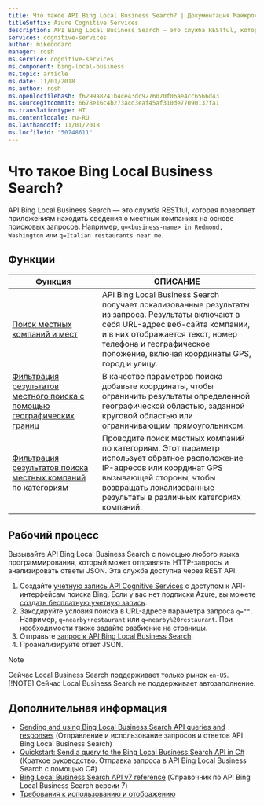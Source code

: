 ```yaml
---
title: Что такое API Bing Local Business Search? | Документация Майкрософт
titleSuffix: Azure Cognitive Services
description: API Bing Local Business Search — это служба RESTful, которая позволяет приложениям находить сведения о местных заведениях и компаниях на основе поисковых запросов.
services: cognitive-services
author: mikedodaro
manager: rosh
ms.service: cognitive-services
ms.component: bing-local-business
ms.topic: article
ms.date: 11/01/2018
ms.author: rosh
ms.openlocfilehash: f6299a8241b4ce43dc9276070f06ae4cc6566d43
ms.sourcegitcommit: 6678e16c4b273acd3eaf45af310de77090137fa1
ms.translationtype: HT
ms.contentlocale: ru-RU
ms.lasthandoff: 11/01/2018
ms.locfileid: "50748611"
---
```

# <a name="what-is-bing-local-business-search"></a>Что такое Bing Local Business Search?
API Bing Local Business Search — это служба RESTful, которая позволяет приложениям находить сведения о местных компаниях на основе поисковых запросов. Например, `q=<business-name> in Redmond, Washington` или `q=Italian restaurants near me`. 

## <a name="features"></a>Функции
| Функция | ОПИСАНИЕ |  
| -- | -- | 
| [Поиск местных компаний и мест](quickstarts/local-quickstart.md) | API Bing Local Business Search получает локализованные результаты из запроса. Результаты включают в себя URL-адрес веб-сайта компании, и в них отображается текст, номер телефона и географическое положение, включая координаты GPS, город и улицу. |  
| [Фильтрация результатов местного поиска с помощью географических границ](specify-geographic-search.md) | В качестве параметров поиска добавьте координаты, чтобы ограничить результаты определенной географической областью, заданной круговой областью или ограничивающим прямоугольником. | 
| [Фильтрация результатов поиска местных компаний по категориям](local-categories.md) | Проводите поиск местных компаний по категориям. Этот параметр использует обратное расположение IP-адресов или координат GPS вызывающей стороны, чтобы возвращать локализованные результаты в различных категориях компаний.|

## <a name="workflow"></a>Рабочий процесс
Вызывайте API Bing Local Business Search с помощью любого языка программирования, который может отправлять HTTP-запросы и анализировать ответы JSON. Эта служба доступна через REST API.
 
1. Создайте [учетную запись API Cognitive Services](https://docs.microsoft.com/azure/cognitive-services/cognitive-services-apis-create-account) с доступом к API-интерфейсам поиска Bing. Если у вас нет подписки Azure, вы можете [создать бесплатную учетную запись](https://azure.microsoft.com/try/cognitive-services/?api=bing-web-search-api).   
2. Закодируйте условия поиска в URL-адресе параметра запроса `q=""`. Например, `q=nearby+restaurant` или `q=nearby%20restaurant`. При необходимости также задайте разбиение на страницы. 
3. Отправьте [запрос к API Bing Local Business Search](quickstarts/local-quickstart.md). 
4. Проанализируйте ответ JSON. 

> [!NOTE]
> Сейчас Local Business Search поддерживает только рынок `en-US`. 
> [!NOTE]
> Сейчас Local Business Search не поддерживает автозаполнение. 

## <a name="next-steps"></a>Дополнительная информация
- [Sending and using Bing Local Business Search API queries and responses](local-search-query-response.md) (Отправление и использование запросов и ответов API Bing Local Business Search)
- [Quickstart: Send a query to the Bing Local Business Search API in C#](quickstarts/local-quickstart.md) (Краткое руководство. Отправка запроса в API Bing Local Business Search с помощью C#)
- [Bing Local Business Search API v7 reference](local-search-reference.md) (Справочник по API Bing Local Business Search версии 7)
- [Требования к использованию и отображению](use-display-requirements.md)